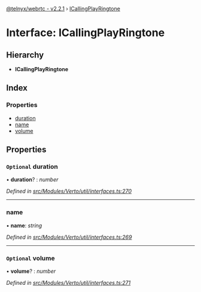 [@telnyx/webrtc - v2.2.1](../README.md) › [ICallingPlayRingtone](icallingplayringtone.md)

# Interface: ICallingPlayRingtone

## Hierarchy

* **ICallingPlayRingtone**

## Index

### Properties

* [duration](icallingplayringtone.md#optional-duration)
* [name](icallingplayringtone.md#name)
* [volume](icallingplayringtone.md#optional-volume)

## Properties

### `Optional` duration

• **duration**? : *number*

*Defined in [src/Modules/Verto/util/interfaces.ts:270](https://github.com/team-telnyx/webrtc/blob/1cfde20/packages/js/src/Modules/Verto/util/interfaces.ts#L270)*

___

###  name

• **name**: *string*

*Defined in [src/Modules/Verto/util/interfaces.ts:269](https://github.com/team-telnyx/webrtc/blob/1cfde20/packages/js/src/Modules/Verto/util/interfaces.ts#L269)*

___

### `Optional` volume

• **volume**? : *number*

*Defined in [src/Modules/Verto/util/interfaces.ts:271](https://github.com/team-telnyx/webrtc/blob/1cfde20/packages/js/src/Modules/Verto/util/interfaces.ts#L271)*
